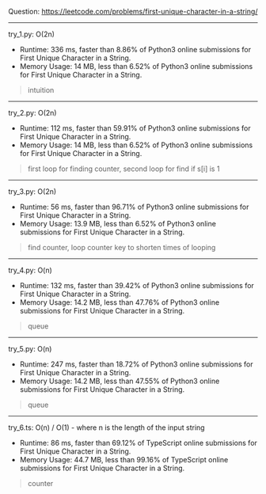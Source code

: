 Question: https://leetcode.com/problems/first-unique-character-in-a-string/

---

try_1.py: O(2n)
* Runtime: 336 ms, faster than 8.86% of Python3 online submissions for First Unique Character in a String.
* Memory Usage: 14 MB, less than 6.52% of Python3 online submissions for First Unique Character in a String.

> intuition

---

try_2.py: O(2n)
* Runtime: 112 ms, faster than 59.91% of Python3 online submissions for First Unique Character in a String.
* Memory Usage: 14 MB, less than 6.52% of Python3 online submissions for First Unique Character in a String.

> first loop for finding counter, second loop for find if s[i] is 1

---

try_3.py: O(2n)
* Runtime: 56 ms, faster than 96.71% of Python3 online submissions for First Unique Character in a String.
* Memory Usage: 13.9 MB, less than 6.52% of Python3 online submissions for First Unique Character in a String.

> find counter, loop counter key to shorten times of looping

---

try_4.py: O(n)

* Runtime: 132 ms, faster than 39.42% of Python3 online submissions for First Unique Character in a String.
* Memory Usage: 14.2 MB, less than 47.76% of Python3 online submissions for First Unique Character in a String.

> queue

---

try_5.py: O(n)

* Runtime: 247 ms, faster than 18.72% of Python3 online submissions for First Unique Character in a String.
* Memory Usage: 14.2 MB, less than 47.55% of Python3 online submissions for First Unique Character in a String.

> queue

---

try_6.ts: O(n) / O(1) - where n is the length of the input string

* Runtime: 86 ms, faster than 69.12% of TypeScript online submissions for First Unique Character in a String.
* Memory Usage: 44.7 MB, less than 99.16% of TypeScript online submissions for First Unique Character in a String.

> counter
